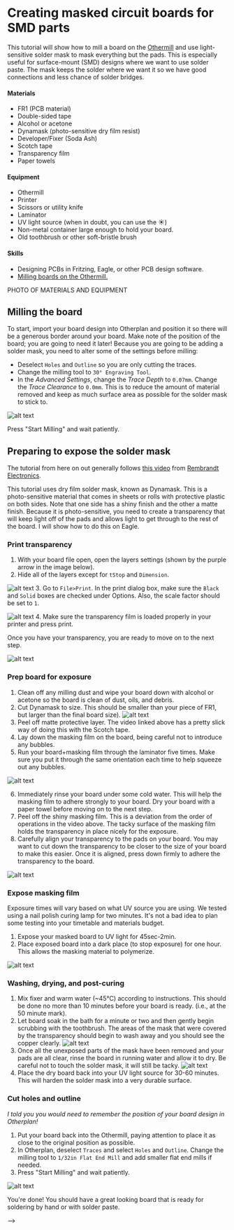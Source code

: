 # Creating masked circuit boards for SMD parts

This tutorial will show how to mill a board on the [Othermill](http://othermachine.co) and use light-sensitive solder mask to mask everything but the pads.  This is especially useful for surface-mount (SMD) designs where we want to use solder paste.  The mask keeps the solder where we want it so we have good connections and less chance of solder bridges.
#### Materials
- FR1 (PCB material)
- Double-sided tape
- Alcohol or acetone
- Dynamask (photo-sensitive dry film resist)
- Developer/Fixer (Soda Ash)
- Scotch tape
- Transparency film
- Paper towels

#### Equipment
- Othermill
- Printer
- Scissors or utility knife
- Laminator
- UV light source (when in doubt, you can use the :sunny:)
- Non-metal container large enough to hold your board.
- Old toothbrush or other soft-bristle brush

#### Skills
- Designing PCBs in Fritzing, Eagle, or other PCB design software.
- [Milling boards on the Othermill.](https://github.com/SAIC-ATS/Tutorials/tree/master/ioLab/CircuitBoardOthermill)

PHOTO OF MATERIALS AND EQUIPMENT

## Milling the board
To start,  import your board design into Otherplan and position it so there will be a generous border around your board.  Make note of the position of the board; you are going to need it later!  Because you are going to be adding a solder mask, you need to alter some of the settings before milling:
- Deselect `Holes` and `Outline` so you are only cutting the traces.
- Change the milling tool to `30° Engraving Tool`.
- In the *Advanced Settings*, change the *Trace Depth* to `0.07mm`.  Change the *Trace Clearance* to `0.0mm`.
This is to reduce the amount of material removed and keep as much surface area as possible for the solder mask to stick to.

![alt text][1] <!-- Otherplan settings -->

Press "Start Milling" and wait patiently.

## Preparing to expose the solder mask
The tutorial from here on out generally follows [this video](https://www.youtube.com/watch?v=B0Syj4awcc8) from [Rembrandt Electronics](http://www.rembrandtelectronics.com/).

This tutorial uses dry film solder mask, known as Dynamask.  This is a photo-sensitive material that comes in sheets or rolls with protective plastic on both sides.  Note that one side has a shiny finish and the other a matte finish.  Because it is photo-sensitive, you need to create a transparency that will keep light off of the pads and allows light to get through to the rest of the board.  I will show how to do this on Eagle.

### Print transparency
1. With your board file open, open the layers settings (shown by the purple arrow in the image below).
2. Hide all of the layers except for `tStop` and `Dimension`.

  ![alt text][3] <!-- Layers settings -->
3. Go to `File>Print`. In the print dialog box, make sure the `Black` and `Solid` boxes are checked under Options.  Also, the scale factor should be set to `1`.

  ![alt text][4] <!-- Print Settings -->
4. Make sure the transparency film is loaded properly in your printer and press print.

Once you have your transparency, you are ready to move on to the next step.

![alt text][5] <!-- Transparency -->

### Prep board for exposure
1. Clean off any milling dust and wipe your board down with alcohol or acetone so the board is clean of dust, oils, and debris.
2. Cut Dynamask to size.  This should be smaller than your piece of FR1, but larger than the final board size).
![alt text][9]<!-- Cut Dynamask -->
3. Peel off matte protective layer.  The video linked above has a pretty slick way of doing this with the Scotch tape.
4. Lay down the masking film on the board, being careful not to introduce any bubbles.
5. Run your board+masking film through the laminator five times.  Make sure you put it through the same orientation each time to help squeeze out any bubbles.

![alt text][6]<!-- GIF OF BOARD GOING THRU LAMINATOR -->

6. Immediately rinse your board under some cold water. This will help the masking film to adhere strongly to your board. Dry your board with a paper towel before moving on to the next step.
7. Peel off the shiny masking film.  This is a deviation from the order of operations in the video above.  The tacky surface of the masking film holds the transparency in place nicely for the exposure.  
8. Carefully align your transparency to the pads on your board.  You may want to cut down the transparency to be closer to the size of your board to make this easier.  Once it is aligned, press down firmly to adhere the transparency to the board.

![alt text][7]<!-- IMAGE OF TRANSPARENCY ON MASKING FILM -->

### Expose masking film
Exposure times will vary based on what UV source you are using.  We tested using a nail polish curing lamp for two minutes.  It's not a bad idea to plan some testing into your timetable and materials budget.

1. Expose your masked board to UV light for 45sec-2min.  
2. Place exposed board into a dark place (to stop exposure) for one hour.  This allows the masking material to polymerize.

  ![alt text][8]<!-- IMAGE OF UV BATH -->

### Washing, drying, and post-curing
1. Mix fixer and warm water (~45°C) according to instructions.  This should be done no more than 10 minutes before your board is ready. (i.e., at the 50 minute mark).
2. Let board soak in the bath for a minute or two and then gently begin scrubbing with the toothbrush.  The areas of the mask that were covered by the transparency should begin to wash away and you should see the copper clearly.
![alt text][10]<!-- Washing the board -->
3. Once all the unexposed parts of the mask have been removed and your pads are all clear, rinse the board in running water and allow it to dry.  Be careful not to touch the solder mask, it will still be tacky.
![alt text][11]<!-- All clean! -->
4. Place the dry board back into your UV light source for 30-60 minutes. This will harden the solder mask into a very durable surface.

### Cut holes and outline
*I told you you would need to remember the position of your board design in Otherplan!*

1. Put your board back into the Othermill, paying attention to place it as close to the original position as possible.
2. In Otherplan, deselect  `Traces` and select `Holes` and `Outline`.  Change the milling tool to `1/32in Flat End Mill` and add smaller flat end mills if needed.
3. Press "Start Milling" and wait patiently.

![alt text][2] <!-- Otherplan Cutout-->

You're done! You should have a great looking board that is ready for soldering by hand or with solder paste.
<!-- ![alt text][12] <!-- Finished Board --> -->

[1]:https://github.com/SAIC-ATS/Tutorials/blob/master/ioLab/SolderMask/assets/OthermillSettings.png?raw=true "Othermill settings."
[2]:https://github.com/SAIC-ATS/Tutorials/blob/master/ioLab/SolderMask/assets/HolesCutout.png?raw=true "Holes and Cutout."
[3]:https://github.com/SAIC-ATS/Tutorials/blob/master/ioLab/SolderMask/assets/LayerSettings.png?raw=true "Show/Hide Layers."
[4]:https://github.com/SAIC-ATS/Tutorials/blob/master/ioLab/SolderMask/assets/PrintSettings.png?raw=true
[5]:https://github.com/SAIC-ATS/Tutorials/blob/master/ioLab/SolderMask/assets/Transparency01.jpg?raw=true "Transparency cut to size."
[6]:https://github.com/SAIC-ATS/Tutorials/blob/master/ioLab/SolderMask/assets/Laminator.gif?raw=true "Board going through laminator"
[7]:https://github.com/SAIC-ATS/Tutorials/blob/master/ioLab/SolderMask/assets/MaskWithTransparency.jpg?raw=true  "Transparency adhered to masking film"
[8]:https://github.com/SAIC-ATS/Tutorials/blob/master/ioLab/SolderMask/assets/UVExposure.jpg?raw=true "Exposing the film with UV lamps."
[9]:https://github.com/SAIC-ATS/Tutorials/blob/master/ioLab/SolderMask/assets/CutMask.jpg?raw=true "text"
[10]:https://github.com/SAIC-ATS/Tutorials/blob/master/ioLab/SolderMask/assets/Washing.jpg?raw=true "Washing the board...which was too big for the container I had."
[11]:https://github.com/SAIC-ATS/Tutorials/blob/master/ioLab/SolderMask/assets/AllClean.jpg?raw=true "All clean!"
[12]: link "Finished board, drilled and cut!"
